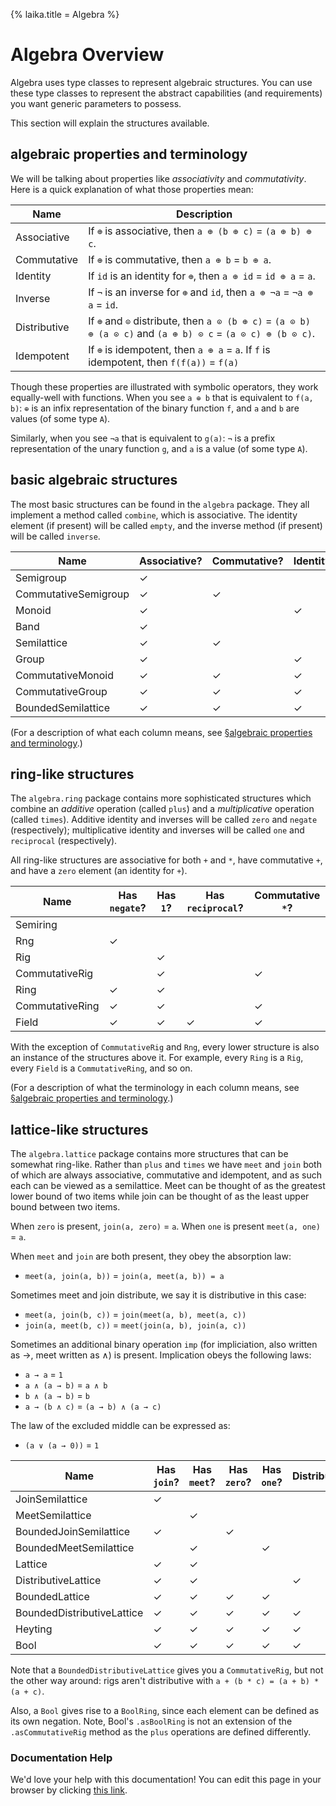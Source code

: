 {% laika.title = Algebra %}

# Algebra Overview

Algebra uses type classes to represent algebraic structures. You can use these type classes to represent the abstract capabilities (and requirements) you want generic parameters to possess.

This section will explain the structures available.

## algebraic properties and terminology

We will be talking about properties like *associativity* and *commutativity*. Here is a quick explanation of what those properties mean:

|Name         |Description                                                                     |
|-------------|--------------------------------------------------------------------------------|
|Associative  | If `⊕` is associative, then `a ⊕ (b ⊕ c)` = `(a ⊕ b) ⊕ c`.                     |
|Commutative  | If `⊕` is commutative, then `a ⊕ b` = `b ⊕ a`.                                 |
|Identity     | If `id` is an identity for `⊕`, then `a ⊕ id` = `id ⊕ a` = `a`.                |
|Inverse      | If `¬` is an inverse for `⊕` and `id`, then `a ⊕ ¬a` = `¬a ⊕ a` = `id`.        |
|Distributive | If `⊕` and `⊙` distribute, then `a ⊙ (b ⊕ c)` = `(a ⊙ b) ⊕ (a ⊙ c)` and `(a ⊕ b) ⊙ c` = `(a ⊙ c) ⊕ (b ⊙ c)`. |
|Idempotent   | If `⊕` is idempotent, then `a ⊕ a` = `a`. If `f` is idempotent, then `f(f(a))` = `f(a)` |

Though these properties are illustrated with symbolic operators, they work equally-well with functions. When you see `a ⊕ b` that is equivalent to `f(a, b)`: `⊕` is an infix representation of the binary function `f`, and `a` and `b` are values (of some type `A`).

Similarly, when you see `¬a` that is equivalent to `g(a)`: `¬` is a prefix representation of the unary function `g`, and `a` is a value (of some type `A`).

## basic algebraic structures

The most basic structures can be found in the `algebra` package. They all implement a method called `combine`, which is associative. The identity element (if present) will be called `empty`, and the inverse method (if present) will be called `inverse`.

|Name                |Associative?|Commutative?|Identity?|Inverse?|Idempotent?|
|--------------------|------------|------------|---------|--------|-----------|
|Semigroup           |           ✓|            |         |        |           |
|CommutativeSemigroup|           ✓|           ✓|         |        |           |
|Monoid              |           ✓|            |        ✓|        |           |
|Band                |           ✓|            |         |        |          ✓|
|Semilattice         |           ✓|           ✓|         |        |          ✓|
|Group               |           ✓|            |        ✓|       ✓|           |
|CommutativeMonoid   |           ✓|           ✓|        ✓|        |           |
|CommutativeGroup    |           ✓|           ✓|        ✓|       ✓|           |
|BoundedSemilattice  |           ✓|           ✓|        ✓|        |          ✓|

(For a description of what each column means, see [§algebraic properties and terminology](#algebraic-properties-and-terminology).)

## ring-like structures

The `algebra.ring` package contains more sophisticated structures which combine an *additive* operation (called `plus`) and a *multiplicative* operation (called `times`). Additive identity and inverses will be called `zero` and `negate` (respectively); multiplicative identity and inverses will be called `one` and `reciprocal` (respectively).

All ring-like structures are associative for both `+` and `*`, have commutative `+`, and have a `zero` element (an identity for `+`).

|Name                |Has `negate`?|Has `1`?|Has `reciprocal`?|Commutative `*`?|
|--------------------|-------------|--------|-----------------|----------------|
|Semiring            |             |        |                 |                |
|Rng                 |            ✓|        |                 |                |
|Rig                 |             |       ✓|                 |                |
|CommutativeRig      |             |       ✓|                 |               ✓|
|Ring                |            ✓|       ✓|                 |                |
|CommutativeRing     |            ✓|       ✓|                 |               ✓|
|Field               |            ✓|       ✓|                ✓|               ✓|

With the exception of `CommutativeRig` and `Rng`, every lower structure is also an instance of the structures above it. For example, every `Ring` is a `Rig`, every `Field` is a `CommutativeRing`, and so on.

(For a description of what the terminology in each column means, see [§algebraic properties and terminology](#algebraic-properties-and-terminology).)

## lattice-like structures

The `algebra.lattice` package contains more structures that can be somewhat ring-like. Rather than `plus` and `times` we have `meet` and `join` both of which are always associative, commutative and idempotent, and as such each can be viewed as a semilattice. Meet can be thought of as the greatest lower bound of two items while join can be thought of as the least upper bound between two items.

When `zero` is present, `join(a, zero)` = `a`. When `one` is present `meet(a, one)` = `a`.

When `meet` and `join` are both present, they obey the absorption law:

 - `meet(a, join(a, b))` = `join(a, meet(a, b)) = a`

Sometimes meet and join distribute, we say it is distributive in this case:

 - `meet(a, join(b, c))` = `join(meet(a, b), meet(a, c))`
 - `join(a, meet(b, c))` = `meet(join(a, b), join(a, c))`

Sometimes an additional binary operation `imp` (for impliciation, also written as →, meet written as ∧) is present. Implication obeys the following laws:

 - `a → a` = `1`
 - `a ∧ (a → b)` = `a ∧ b`
 - `b ∧ (a → b)` = `b`
 - `a → (b ∧ c)` = `(a → b) ∧ (a → c)`

The law of the excluded middle can be expressed as:

 - `(a ∨ (a → 0))` = `1`

|Name                      |Has `join`?|Has `meet`?|Has `zero`?|Has `one`?|Distributive|Has `imp`?|Excludes middle?|
|--------------------------|-----------|-----------|-----------|----------|------------|----------|----------------|
|JoinSemilattice           |          ✓|           |           |          |            |          |                |
|MeetSemilattice           |           |          ✓|           |          |            |          |                |
|BoundedJoinSemilattice    |          ✓|           |          ✓|          |            |          |                |
|BoundedMeetSemilattice    |           |          ✓|           |         ✓|            |          |                |
|Lattice                   |          ✓|          ✓|           |          |            |          |                |
|DistributiveLattice       |          ✓|          ✓|           |          |           ✓|          |                |
|BoundedLattice            |          ✓|          ✓|          ✓|         ✓|            |          |                |
|BoundedDistributiveLattice|          ✓|          ✓|          ✓|         ✓|           ✓|          |                |
|Heyting                   |          ✓|          ✓|          ✓|         ✓|           ✓|         ✓|                |
|Bool                      |          ✓|          ✓|          ✓|         ✓|           ✓|         ✓|               ✓|

Note that a `BoundedDistributiveLattice` gives you a `CommutativeRig`, but not the other way around: rigs aren't distributive with `a + (b * c) = (a + b) * (a + c)`.

Also, a `Bool` gives rise to a `BoolRing`, since each element can be defined as its own negation. Note, Bool's `.asBoolRing` is not an extension of the `.asCommutativeRig` method as the `plus` operations are defined differently.

### Documentation Help

We'd love your help with this documentation! You can edit this page in your browser by clicking [this link](https://github.com/typelevel/cats/edit/master/docs/src/main/mdoc/algebra.md).
